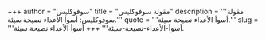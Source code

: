 +++
author = "سوفوكليس"
title = "مقولة سوفوكليس"
description = '''مقولة سوفوكليس: أسوأ الأعداء نصيحة سيئة.'''
quote = '''أسوأ الأعداء نصيحة سيئة.'''
slug = '''أسوأ-الأعداء-نصيحة-سيئة'''
+++
أسوأ الأعداء نصيحة سيئة.
